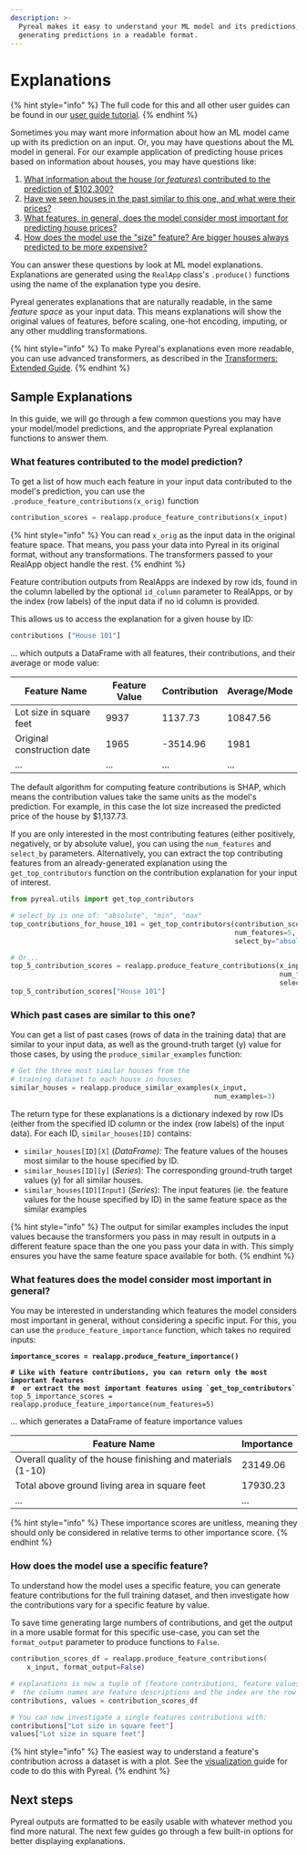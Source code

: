 ```yaml
---
description: >-
  Pyreal makes it easy to understand your ML model and its predictions,
  generating predictions in a readable format.
---
```


# Explanations

{% hint style="info" %}
The full code for this and all other user guides can be found in our [user guide tutorial](https://github.com/sibyl-dev/pyreal/blob/dev/tutorials/user\_guide.ipynb).
{% endhint %}

Sometimes you may want more information about how an ML model came up with its prediction on an input. Or, you may have questions about the ML model in general. For our example application of predicting house prices based on information about houses, you may have questions like:

1. [What information about the house (or _features_) contributed to the prediction of $102,300?](explanations.md#what-features-contributed-to-the-model-prediction)
2. [Have we seen houses in the past similar to this one, and what were their prices?](explanations.md#which-past-cases-are-similiar-to-this-one)
3. [What features, in general, does the model consider most important for predicting house prices?](explanations.md#what-features-does-the-model-consider-most-important-in-general)
4. [How does the model use the "size" feature? Are bigger houses always predicted to be more expensive?](explanations.md#how-does-the-model-use-a-specific-feature)

You can answer these questions by look at ML model explanations. Explanations are generated using the `RealApp` class's `.produce()` functions using the name of the explanation type you desire.

Pyreal generates explanations that are naturally readable, in the same _feature space_ as your input data. This means explanations will show the original values of features, before scaling, one-hot encoding, imputing, or any other muddling transformations.&#x20;

{% hint style="info" %}
To make Pyreal's explanations even more readable, you can use advanced transformers, as described in the [Transformers: Extended Guide](../data-preparation-and-modelling/transformers-extended-guide.md).
{% endhint %}

## Sample Explanations

In this guide, we will go through a few common questions you may have your model/model predictions, and the appropriate Pyreal explanation functions to answer them.

### What features contributed to the model prediction?

To get a list of how much each feature in your input data contributed to the model's prediction, you can use the `.produce_feature_contributions(x_orig)` function

```python
contribution_scores = realapp.produce_feature_contributions(x_input)
```

{% hint style="info" %}
You can read `x_orig` as the input data in the original feature space. That means, you pass your data into Pyreal in its original format, without any transformations. The transformers passed to your RealApp object handle the rest.
{% endhint %}

Feature contribution outputs from RealApps are indexed by row ids, found in the column labelled by the optional `id_column` parameter to RealApps, or by the index (row labels) of the input data if no id column is provided.&#x20;

This allows us to access the explanation for a given house by ID:

```python
contributions ["House 101"]
```

... which outputs a DataFrame with all features, their contributions, and their average or mode value:

| Feature Name               | Feature Value | Contribution | Average/Mode |
| -------------------------- | ------------- | ------------ | ------------ |
| Lot size in square feet    | 9937          | 1137.73      | 10847.56     |
| Original construction date | 1965          | -3514.96     | 1981         |
| ...                        | ...           | ...          | ...          |

The default algorithm for computing feature contributions is SHAP, which means the contribution values take the same units as the model's prediction. For example, in this case the lot size increased the predicted price of the house by $1,137.73.

If you are only interested in the most contributing features (either positively, negatively, or by absolute value), you can using the `num_features` and `select_by` parameters. Alternatively, you can extract the top contributing features from an already-generated explanation using the `get_top_contributors` function on the contribution explanation for your input of interest.

```python
from pyreal.utils import get_top_contributors

# select_by is one of: "absolute", "min", "max"
top_contributions_for_house_101 = get_top_contributors(contribution_scores["House 101"], 
                                                       num_features=5, 
                                                       select_by="absolute")

# Or...
top_5_contribution_scores = realapp.produce_feature_contributions(x_input, 
                                                                  num_features=5,
                                                                  select_by="absolute")
top_5_contribution_scores["House 101"]
```

### Which past cases are similar to this one?

You can get a list of past cases (rows of data in the training data) that are similar to your input data, as well as the ground-truth target (y) value for those cases, by using the `produce_similar_examples` function:

```python
# Get the three most similar houses from the 
# training dataset to each house in houses
similar_houses = realapp.produce_similar_examples(x_input, 
                                                  num_examples=3)
```

The return type for these explanations is a dictionary indexed by row IDs (either from the specified ID column or the index (row labels) of the input data). For each ID, `similar_houses[ID]` contains:

* `similar_houses[ID][X]` (_DataFrame):_ The feature values of the houses most similar to the house specified by ID.
* `similar_houses[ID][y]` (_Series_): The corresponding ground-truth target values (y) for all similar houses.
* `similar_houses[ID][Input]` (_Series_): The input features (ie. the feature values for the house specified by ID) in the same feature space as the similar examples

{% hint style="info" %}
The output for similar examples includes the input values because the transformers you pass in may result in outputs in a different feature space than the one you pass your data in with. This simply ensures you have the same feature space available for both.
{% endhint %}

### What features does the model consider most important in general?

You may be interested in understanding which features the model considers most important in general, without considering a specific input. For this, you can use the `produce_feature_importance` function, which takes no required inputs:

<pre class="language-python"><code class="lang-python"><strong>importance_scores = realapp.produce_feature_importance()
</strong><strong>
</strong><strong># Like with feature contributions, you can return only the most important features
</strong><strong>#  or extract the most important features using `get_top_contributors`
</strong>top_5_importance_scores = realapp.produce_feature_importance(num_features=5)
</code></pre>

... which generates a DataFrame of feature importance values

| Feature Name                                                | Importance |
| ----------------------------------------------------------- | ---------- |
| Overall quality of the house finishing and materials (1-10) | 23149.06   |
| Total above ground living area in square feet               | 17930.23   |
| ...                                                         | ...        |

{% hint style="info" %}
These importance scores are unitless, meaning they should only be considered in relative terms to other importance score.
{% endhint %}

### How does the model use a specific feature?

To understand how the model uses a specific feature, you can generate feature contributions for the full training dataset, and then investigate how the contributions vary for a specific feature by value.

To save time generating large numbers of contributions, and get the output in a more usable format for this specific use-case, you can set the `format_output` parameter to produce functions to `False`.

```python
contribution_scores_df = realapp.produce_feature_contributions(
    x_input, format_output=False)

# explanations is now a tuple of (feature contributions, feature values), where
#  the column names are feature descriptions and the index are the row ids.
contributions, values = contribution_scores_df 

# You can now investigate a single features contributions with:
contributions["Lot size in square feet"]
values["Lot size in square feet"]
```

{% hint style="info" %}
The easiest way to understand a feature's contribution across a dataset is with a plot. See the [visualization ](visualizing-explanations.md)guide for code to do this with Pyreal.
{% endhint %}

## Next steps

Pyreal outputs are formatted to be easily usable with whatever method you find more natural. The next few guides go through a few built-in options for better displaying explanations.
